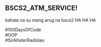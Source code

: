 <h2> BSCS2_ATM_SERVICE!</h2>
<p>bahala na su mang arug na bscs2 HA HA HA </p>
#100DaysOfCode <br>
#OOP <br>
#SirAllisterRadislao <br>

